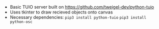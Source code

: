 * Basic TUIO server built on https://github.com/tweigel-dev/python-tuio
* Uses tkinter to draw recieved objects onto canvas
* Necessary dependencies:
    ``` pip3 install python-tuio ```
    ``` pip3 install python-osc ```
